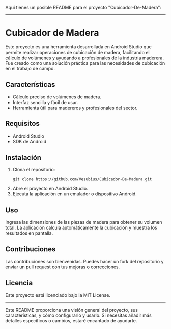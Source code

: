 Aquí tienes un posible README para el proyecto "Cubicador-De-Madera":

---

# Cubicador de Madera

Este proyecto es una herramienta desarrollada en Android Studio que permite realizar operaciones de cubicación de madera, facilitando el cálculo de volúmenes y ayudando a profesionales de la industria maderera. Fue creado como una solución práctica para las necesidades de cubicación en el trabajo de campo.

## Características

- Cálculo preciso de volúmenes de madera.
- Interfaz sencilla y fácil de usar.
- Herramienta útil para madereros y profesionales del sector.

## Requisitos

- Android Studio
- SDK de Android

## Instalación

1. Clona el repositorio:
   ```
   git clone https://github.com/Vesubius/Cubicador-De-Madera.git
   ```
2. Abre el proyecto en Android Studio.
3. Ejecuta la aplicación en un emulador o dispositivo Android.

## Uso

Ingresa las dimensiones de las piezas de madera para obtener su volumen total. La aplicación calcula automáticamente la cubicación y muestra los resultados en pantalla.

## Contribuciones

Las contribuciones son bienvenidas. Puedes hacer un fork del repositorio y enviar un pull request con tus mejoras o correcciones.

## Licencia

Este proyecto está licenciado bajo la MIT License.

---

Este README proporciona una visión general del proyecto, sus características, y cómo configurarlo y usarlo. Si necesitas añadir más detalles específicos o cambios, estaré encantado de ayudarte.
